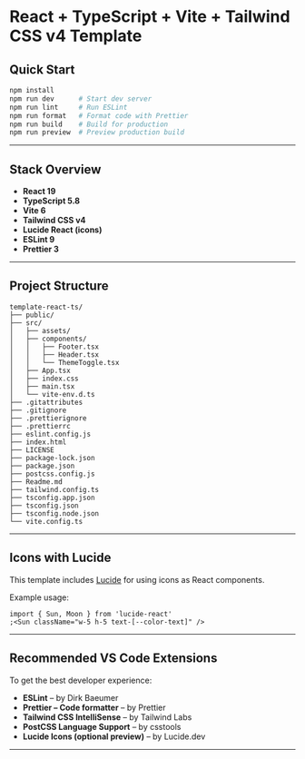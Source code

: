 # React + TypeScript + Vite + Tailwind CSS v4 Template

## Quick Start

```bash
npm install
npm run dev      # Start dev server
npm run lint     # Run ESLint
npm run format   # Format code with Prettier
npm run build    # Build for production
npm run preview  # Preview production build
```

---

## Stack Overview

- **React 19**
- **TypeScript 5.8**
- **Vite 6**
- **Tailwind CSS v4**
- **Lucide React (icons)**
- **ESLint 9**
- **Prettier 3**

---

## Project Structure

```
template-react-ts/
├── public/
├── src/
│   ├── assets/
│   ├── components/
│   │   ├── Footer.tsx
│   │   ├── Header.tsx
│   │   └── ThemeToggle.tsx
│   ├── App.tsx
│   ├── index.css
│   ├── main.tsx
│   └── vite-env.d.ts
├── .gitattributes
├── .gitignore
├── .prettierignore
├── .prettierrc
├── eslint.config.js
├── index.html
├── LICENSE
├── package-lock.json
├── package.json
├── postcss.config.js
├── Readme.md
├── tailwind.config.ts
├── tsconfig.app.json
├── tsconfig.json
├── tsconfig.node.json
└── vite.config.ts
```

---

## Icons with Lucide

This template includes [Lucide](https://lucide.dev/icons) for using icons as React components.

Example usage:

```tsx
import { Sun, Moon } from 'lucide-react'
;<Sun className="w-5 h-5 text-[--color-text]" />
```

---

## Recommended VS Code Extensions

To get the best developer experience:

- **ESLint** – by Dirk Baeumer
- **Prettier – Code formatter** – by Prettier
- **Tailwind CSS IntelliSense** – by Tailwind Labs
- **PostCSS Language Support** – by csstools
- **Lucide Icons (optional preview)** – by Lucide.dev

---
